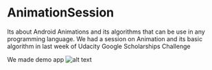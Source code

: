 # AnimationSession
Its about Android Animations and its algorithms that can be use in any programming language.
We had a session on Animation and its basic algorithm in last week of  Udacity Google Scholarships Challenge

We made demo app
![alt text](https://github.com/theshivamlko/AnimationSession/blob/master/ezgif-4-e690812d4d.gif)
